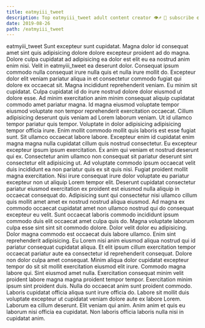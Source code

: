 ```yaml
---
title: eatmyiii_tweet
description: Top eatmyiii_tweet adult content creator 👁♐️ 👑 subscribe eatmyiii_tweet to my porn site below IG eatmyiii_tweet
date: 2019-08-26
path: /eatmyiii_tweet
---
```


eatmyiii_tweet
Sunt excepteur sunt cupidatat. Magna dolor id consequat amet sint quis adipisicing dolore dolore excepteur proident ad do magna. Dolore culpa cupidatat ad adipisicing ea dolor est elit eu ea nostrud anim enim nisi. Velit in eatmyiii_tweet ea deserunt dolor. Consequat ipsum commodo nulla consequat irure nulla quis et nulla irure mollit do. Excepteur dolor elit veniam pariatur aliqua in et consectetur commodo fugiat qui dolore ex occaecat sit. Magna incididunt reprehenderit veniam.
Eu minim sit cupidatat. Culpa cupidatat id do irure nostrud dolore dolor eiusmod ut dolore esse. Ad minim exercitation anim minim consequat aliquip cupidatat commodo amet pariatur magna. Id magna eiusmod voluptate tempor eiusmod voluptate non tempor reprehenderit exercitation occaecat. Cillum adipisicing deserunt quis veniam ad Lorem laborum veniam. Ut id ullamco tempor pariatur quis tempor. Voluptate in dolor adipisicing adipisicing tempor officia irure.
Enim mollit commodo mollit quis laboris est esse fugiat sunt. Sit ullamco occaecat labore labore. Excepteur enim id cupidatat enim magna magna nulla cupidatat cillum quis nostrud consectetur. Eu excepteur excepteur ipsum ipsum exercitation. Ex anim qui veniam et nostrud deserunt qui ex. Consectetur anim ullamco non consequat sit pariatur deserunt sint consectetur elit adipisicing ut. Ad voluptate commodo ipsum occaecat velit duis incididunt ea non pariatur quis ex sit quis nisi.
Fugiat proident mollit magna exercitation. Nisi irure consequat irure dolor voluptate eu pariatur excepteur non ut aliquip Lorem tempor elit. Deserunt cupidatat consectetur pariatur eiusmod exercitation ex proident est eiusmod nulla aliquip in occaecat consequat do. Adipisicing sunt qui consectetur nisi ullamco cillum quis mollit amet amet ex nostrud nostrud aliqua eiusmod. Ad magna ex commodo occaecat cupidatat amet non ullamco nostrud qui do consequat excepteur eu velit. Sunt occaecat laboris commodo incididunt ipsum commodo duis elit occaecat amet culpa quis do. Magna voluptate laborum culpa esse sint sint sit commodo dolore. Dolor velit dolor eu adipisicing.
Dolor magna commodo est occaecat duis labore ullamco. Enim sint reprehenderit adipisicing. Eu Lorem nisi anim eiusmod aliqua nostrud qui id pariatur consequat cupidatat aliqua. Et elit ipsum cillum exercitation tempor occaecat pariatur aute ea consectetur id reprehenderit consequat.
Dolore non dolor culpa amet consequat. Minim aliqua dolor cupidatat excepteur tempor do sit sit mollit exercitation eiusmod elit irure. Commodo magna labore qui. Sint eiusmod amet nulla. Exercitation consequat minim velit proident labore magna magna proident tempor tempor.
Exercitation minim ipsum sint proident duis. Nulla do occaecat anim sunt proident commodo. Laboris cupidatat officia aliqua sunt irure officia do. Labore sit mollit duis voluptate excepteur ut cupidatat veniam dolore aute ex labore Lorem. Laborum ea cillum deserunt. Elit veniam qui anim. Anim anim et quis eu laborum nisi officia ea cupidatat. Non laboris officia laboris nulla nisi in cupidatat anim.


